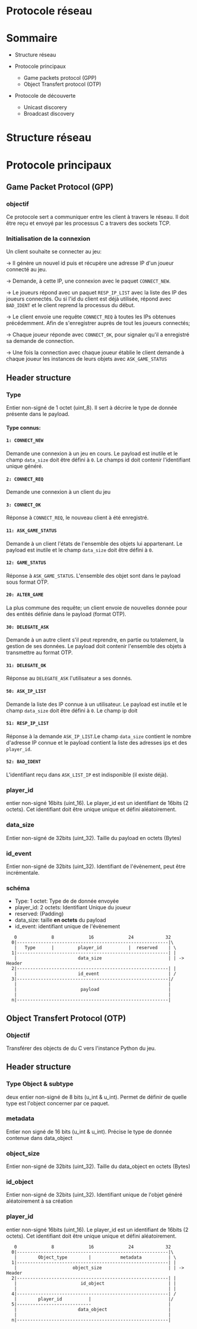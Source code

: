 # Protocole réseau 

# Sommaire
- Structure réseau
- Protocole principaux
    - Game packets protocol (GPP)
    - Object Transfert protocol (OTP)

- Protocole de découverte
    - Unicast discorery
    - Broadcast discovery


# Structure réseau


# Protocole principaux
## Game Packet Protocol (GPP)
### objectif 

Ce protocole sert a communiquer entre les client à travers le réseau. Il  doit être reçu et envoyé par les processus C a travers des sockets TCP.

### Initialisation de la connexion
Un client souhaite se connecter au jeu:

-> Il génère un nouvel id puis et récupère une adresse IP d'un joueur connecté au jeu.

-> Demande, à cette IP, une connexion avec le paquet `CONNECT_NEW`. 

-> Le joueurs répond avec un paquet `RESP_IP_LIST` avec la liste des IP des joueurs connectés. Ou si l'id du client est déjà utilisée, répond avec `BAD_IDENT` et le client reprend la processus du début.

-> Le client envoie une requête `CONNECT_REQ` à toutes les IPs obtenues précédemment. Afin de s'enregistrer auprès de tout les joueurs connectés;

-> Chaque joueur réponde avec `CONNECT_OK`, pour signaler qu'il a enregistré sa demande de connection.

-> Une fois la connection avec chaque joueur établie le client demande à chaque joueur les instances de leurs objets avec `ASK_GAME_STATUS`


## Header structure
### Type
Entier non-signé de 1 octet (uint_8).
Il sert à décrire le type de donnée présente dans le payload.

#### Type connus: 
#### `1: CONNECT_NEW`
Demande une connexion à un jeu en cours. Le payload est inutile et le champ `data_size` doit être défini à `0`. Le champs id doit contenir l'identifiant unique généré.
#### `2: CONNECT_REQ`
Demande une connexion à un client du jeu
#### `3: CONNECT_OK`
Réponse à `CONNECT_REQ`, le nouveau client à été enregistré.
#### `11: ASK_GAME_STATUS`
Demande à un client l'états de l'ensemble des objets lui appartenant. Le payload est inutile et le champ `data_size` doit être défini à `0`.
#### `12: GAME_STATUS`
Réponse à `ASK_GAME_STATUS`. L'ensemble des objet sont dans le payload sous format OTP.
#### `20: ALTER_GAME`
La plus commune des requête; un client envoie de nouvelles donnée pour des entités définie dans le payload (format OTP).
#### `30: DELEGATE_ASK`
Demande à un autre client s'il peut reprendre, en partie ou totalement, la gestion de ses données. Le payload doit contenir l'ensemble des objets à transmettre au format OTP.
#### `31: DELEGATE_OK`
Réponse au `DELEGATE_ASK` l'utilisateur a ses donnés. 
#### `50: ASK_IP_LIST`
Demande la liste des IP connue à un utilisateur. Le payload est inutile et le champ `data_size` doit être défini à `0`. Le champ ip doit
#### `51: RESP_IP_LIST`
Réponse à la demande `ASK_IP_LIST`.Le champ `data_size` contient le nombre d'adresse IP connue et le payload contient la liste des adresses ips et des `player_id`.
#### `52: BAD_IDENT`
L'identifiant reçu dans `ASK_LIST_IP` est indisponible (il existe déjà). 

### player_id
entier non-signé 16bits (uint_16).
Le player_id est un identifiant de 16bits (2 octets). Cet identifiant doit être unique unique et défini aléatoirement. 

### data_size
Entier non-signé de 32bits (uint_32).
Taille du payload en octets (Bytes)

### id_event
Entier non-signé de 32bits (uint_32).
Identifiant de l'évènement, peut être incrémentale.

### schéma
- Type: 1 octet: Type de de donnée envoyée
- player_id: 2 octets: Identifiant Unique du joueur
- reserved: (Padding)
- data_size: taille **en octets** du payload
- id_event: identifiant unique de l'évènement 
```
   0             8             16             24            32
  0|---------------------------------------------------------|\
   |   Type      |         player_id          |  reserved    | \
  1|---------------------------------------------------------| |
   |                       data_size                         | | -> Header
  2|---------------------------------------------------------| |
   |                       id_event                          | /
  3|---------------------------------------------------------|/
   |                                                         |
   |                        payload                          |
   |                                                         |
  n|---------------------------------------------------------|
```

## Object Transfert Protocol (OTP)

### Objectif

Transférer des objects de du C vers l'instance Python du jeu.

## Header structure
### Type Object & subtype
deux entier non-signé de 8 bits (u_int & u_int).
Permet de définir de quelle type est l'object concerner par ce paquet.

### metadata
Entier non signé de 16 bits (u_int & u_int).
Précise le type de donnée contenue dans data_object

### object_size
Entier non-signé de 32bits (uint_32).
Taille du data_object en octets (Bytes)

### id_object
Entier non-signé de 32bits (uint_32).
Identifiant unique de l'objet généré aléatoirement à sa création

### player_id
entier non-signé 16bits (uint_16).
Le player_id est un identifiant de 16bits (2 octets). Cet identifiant doit être unique unique et défini aléatoirement. 

```
   0             8             16             24            32
  0|---------------------------------------------------------|\
   |        Object_type        |           metadata          | \
  1|---------------------------------------------------------| |
   |                     object_size                         | | -> Header
  2|---------------------------------------------------------| |
   |                        id_object                        | |
   |                                                         | |
  4|---------------------------------------------------------| /
   |        player_id          |                             |/
  5|----------------------------                             |
   |                       data_object                       |
   |                                                         |
  n|---------------------------------------------------------|
```

